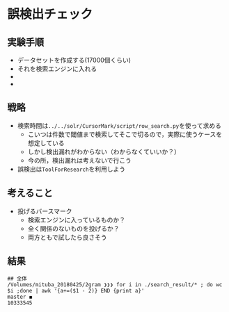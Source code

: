 # 誤検出チェック

## 実験手順

- データセットを作成する(17000個くらい)
- それを検索エンジンに入れる
-
-

## 戦略

- 検索時間は`../../solr/CursorMark/script/row_search.py`を使って求める
    - こいつは件数で閾値まで検索してそこで切るので，実際に使うケースを想定している
    - しかし検出漏れがわからない（わからなくていいか？）
    - 今の所，検出漏れは考えないで行こう
- 誤検出は`ToolForResearch`を利用しよう


## 考えること

- 投げるバースマーク
    - 検索エンジンに入っているものか？
    - 全く関係のないものを投げるか？
    - 両方ともで試したら良さそう


## 結果

```
## 全体
/Volumes/mituba_20180425/2gram ❯❯❯ for i in ./search_result/* ; do wc $i ;done | awk '{a+=($1 - 2)} END {print a}'                                               master ◼
10333545

```
